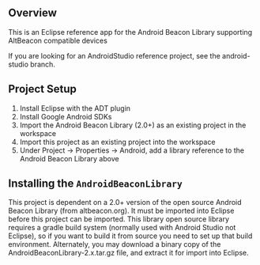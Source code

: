 ## Overview

This is an Eclipse reference app for the Android Beacon Library supporting AltBeacon compatible devices

If you are looking for an AndroidStudio reference project, see the android-studio branch.

## Project Setup

1. Install Eclipse with the ADT plugin
2. Install Google Android SDKs 
3. Import the Android Beacon Library (2.0+) as an existing project in the workspace
4. Import this project as an existing project into the workspace
5. Under Project -> Properties -> Android, add a library reference to the Android Beacon Library above

## Installing the `AndroidBeaconLibrary`

This project is dependent on a 2.0+ version of the open source Android Beacon Library (from altbeacon.org).  It must be
imported into Eclipse before this project can be imported.  This library open source library requires a 
gradle build system (normally used with Android Studio not Eclipse), so if you want to build it from
source you need to set up that build environment.  Alternately, you may download a binary copy of the
AndroidBeaconLibrary-2.x.tar.gz file, and extract it for import into Eclipse.
